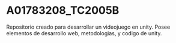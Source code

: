 # A01783208_TC2005B
Repositorio creado para desarrollar un videojuego en unity. Posee elementos de desarrollo web, metodologias, y codigo de unity.
